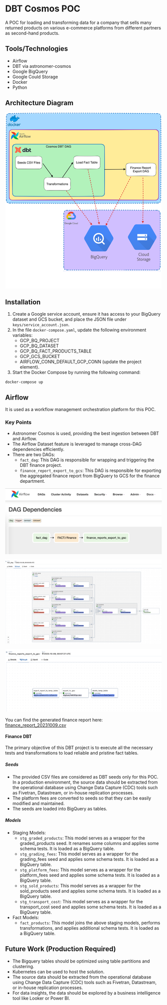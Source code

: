 # DBT Cosmos POC

A POC for loading and transforming data for a company that sells many returned products on various e-commerce platforms from different partners as second-hand products.

## Tools/Technologies
- Airflow
- DBT via astronomer-cosmos
- Google BigQuery
- Google Could Storage
- Docker
- Python


## Architecture Diagram

![ArchitectureDiagram](etc/architecture_diagram.png)

## Installation

1. Create a Google service account, ensure it has access to your BigQuery dataset and GCS bucket, and place the JSON file under `keys/service_account.json`.
2. In the file `docker-compose.yaml`, update the following environment variables:
   - GCP_BQ_PROJECT
   - GCP_BQ_DATASET
   - GCP_BQ_FACT_PRODUCTS_TABLE
   - GCP_GCS_BUCKET
   - AIRFLOW_CONN_DEFAULT_GCP_CONN (update the project element).
3. Start the Docker Compose by running the following command:

```
docker-compose up
```

## Airflow
It is used as a workflow management orchestration platform for this POC.

### Key Points
- Astronomer Cosmos is used, providing the best ingestion between DBT and Airflow.
- The Airflow Dataset feature is leveraged to manage cross-DAG dependencies efficiently.
- There are two DAGs:
  - `fact_dag`: This DAG is responsible for wrapping and triggering the DBT finance project.
  - `finance_report_export_to_gcs`: This DAG is responsible for exporting the aggregated finance report from BigQuery to GCS for the finance department.

![ArchitectureDiagram](etc/airflow_dag_dependencies.png)

![ArchitectureDiagram](etc/airflow_fact_dag.png)

![ArchitectureDiagram](etc/airflow_finance_report_export_to_gcs.png)

You can find the generated finance report here: [finance_report_20231009.csv](etc/finance_report_20231009.csv)

#### Finance DBT
The primary objective of this DBT project is to execute all the necessary tests and transformations to load reliable and pristine fact tables.

##### Seeds
- The provided CSV files are considered as DBT seeds only for this POC. In a production environment, the source data should be extracted from the operational database using Change Data Capture (CDC) tools such as Fivetran, Datastream, or in-house replication processes.
- The platform fees are converted to seeds so that they can be easily modified and maintained.
- The seeds are loaded into BigQuery as tables.

##### Models
- Staging Models:
  - `stg_graded_products`: This model serves as a wrapper for the graded_products seed. It renames some columns and applies some schema tests. It is loaded as a BigQuery table.
  - `stg_grading_fees`: This model serves as a wrapper for the grading_fees seed and applies some schema tests. It is loaded as a BigQuery table.
  - `stg_platform_fees`: This model serves as a wrapper for the platform_fees seed and applies some schema tests. It is loaded as a BigQuery table.
  - `stg_sold_products`: This model serves as a wrapper for the sold_products seed and applies some schema tests. It is loaded as a BigQuery table.
  - `stg_transport_cost`: This model serves as a wrapper for the transport_cost seed and applies some schema tests. It is loaded as a BigQuery table.
- Fact Models:
  - `fact_products`: This model joins the above staging models, performs transformations, and applies additional schema tests. It is loaded as a BigQuery table.

## Future Work (Production Required)
- The Bigquery tables should be optimized using table partitions and clustering.
- Kubernetes can be used to host the solution.
- The source data should be extracted from the operational database using Change Data Capture (CDC) tools such as Fivetran, Datastream, or in-house replication processes.
- For data insights, the data should be explored by a business intelligence tool like Looker or Power BI.
